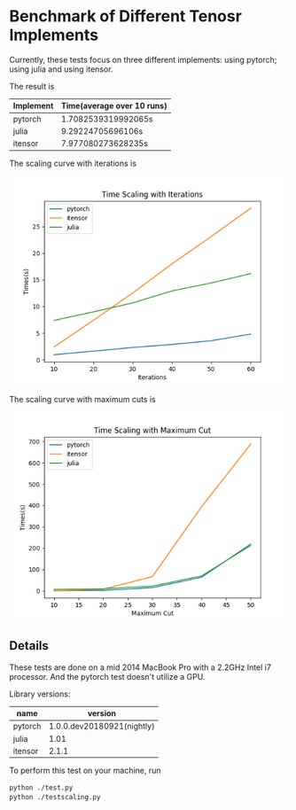 # Benchmark of Different Tenosr Implements

Currently, these tests focus on three different implements: using pytorch; using julia and using itensor.

The result is

| Implement | Time(average over 10 runs) |
| --------- | -------------------------- |
| pytorch   | 1.7082539319992065s        |
| julia     | 9.29224705696106s          |
| itensor   | 7.977080273628235s         |

The scaling curve with iterations is

![scaling curve](./iterations.png)

The scaling curve with maximum cuts is

![cut](./maximumcut.png)

## Details

These tests are done on a mid 2014 MacBook Pro with a 2.2GHz Intel i7 processor. And the pytorch test doesn't utilize a GPU. 

Library versions:

| name    | version                    |
| ------- | -------------------------- |
| pytorch | 1.0.0.dev20180921(nightly) |
| julia   | 1.01                       |
| itensor | 2.1.1                      |



To perform this test on your machine, run

```bash
python ./test.py
python ./testscaling.py
```

